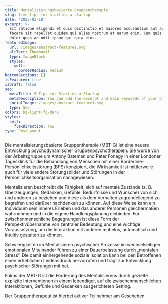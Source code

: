 ```yaml
---
title: Mentalisierungsbasierte Gruppentherapie
slug: five-tips-for-starting-a-startup
date: '2025-03-18'
excerpt: >-
  Sit ratione eligendi et quis distinctio et maiores accusantium aut accusamus
  facere sit repellat quidem qui alias nostrum et earum enim. Cum quis sint eos
  dolor quas ad odit ipsum qui quia eius.
featuredImage:
  url: /images/abstract-feature1.svg
  altText: Thumbnail
  type: ImageBlock
  styles:
    self:
      borderRadius: medium
bottomSections: []
isFeatured: true
isDraft: false
seo:
  metaTitle: 5 Tips for Starting a Startup
  metaDescription: You can add the excerpt and main keywords of your blog post here.
  socialImage: /images/abstract-feature1.svg
  type: Seo
colors: bg-light-fg-dark
styles:
  self:
    flexDirection: row
type: PostLayout
---
```

Die mentalisierungsbasierte Gruppentherapie (MBT-G) ist eine neuere Entwicklung psychodynamischer Gruppenpsychotherapien. Sie wurde von der Arbeitsgruppe um Antony Bateman und Peter Fonagy in einer Londoner Tagesklinik für die Behandlung von Menschen mit einer Borderline-Persönlichkeitsstörung (BPS) konzipiert, die Wirksamkeit ist mittlerweile auch für viele andere Störungsbilder und Störungen in der Persönlichkeitsorganisation nachgewiesen.  

Mentalisieren beschreibt die Fähigkeit, sich auf mentale Zustände (z. B. Überzeugungen, Gedanken, Gefühle, Bedürfnisse und Wünsche) von sich und anderen zu beziehen und diese als dem Verhalten zugrundeliegend zu begreifen und darüber nachdenken zu können. Auf diese Weise kann ein Individuum sein inneres Erleben und das anderer Personen gleichermaßen wahrnehmen und in die eigene Handlungsplanung einbinden. Für zwischenmenschliche Begegnungen ist diese Form der Perspektivübernahme von zentraler Bedeutung und eine wichtige Voraussetzung, um die Interaktion mit anderen mühelos, automatisch und intuitiv gestalten zu können.

Schwierigkeiten im Mentalisieren psychischer Prozesse im wechselseitigen emotionalen Miteinander führen zu einer Dauerbelastung durch „mentalen Stress“. Die damit einhergehende soziale Isolation kann bei den Betroffenen einen erheblichen Leidensdruck hervorrufen und trägt zur Entwicklung psychischer Störungen mit bei. 

Fokus der MBT-G ist die Förderung des Mentalisierens durch gezielte explizite Interventionen in einem lebendiger, auf die zwischenmenschlichen Interaktionen, Gefühle und Gedanken ausgerichteten Setting.

Der Gruppentherapeut ist hierbei aktiver Teilnehmer am Geschehen.
